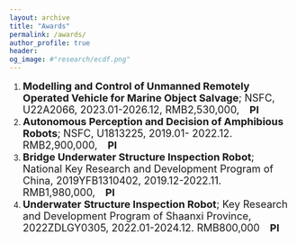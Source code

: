 ```yaml
---
layout: archive
title: "Awards"
permalink: /awards/
author_profile: true
header:
og_image: #"research/ecdf.png"
---
```

1. <font size=4> <b> Modelling and Control of Unmanned Remotely Operated Vehicle for Marine Object Salvage</b>; NSFC, U22A2066, 2023.01-2026.12, RMB2,530,000,&emsp;<b>PI</b></font>
2. <font size=4> <b> Autonomous Perception and Decision of Amphibious Robots</b>;  NSFC, U1813225, 2019.01- 2022.12. RMB2,900,000,&emsp;<b>PI</b></font>
3. <font size=4> <b> Bridge Underwater Structure Inspection Robot</b>; National Key Research and Development Program of China, 2019YFB1310402, 2019.12-2022.11. RMB1,980,000,&emsp;<b>PI</b></font>
4. <font size=4> <b> Underwater Structure Inspection Robot</b>; Key Research and Development Program of Shaanxi Province, 2022ZDLGY0305, 2022.01-2024.12. RMB800,000&emsp;<b>PI</b></font>

<nbsp>
